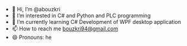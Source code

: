 - 👋 Hi, I’m @abouzkri
- 👀 I’m interested in C# and Python and PLC programming
- 🌱 I’m currently learning C# Development of WPF desktop application
- 📫 How to reach me bouzkri94@gmail.com
- 😄 Pronouns: he

<!---
abouzkri/abouzkri is a ✨ special ✨ repository because its `README.md` (this file) appears on your GitHub profile.
You can click the Preview link to take a look at your changes.
--->
